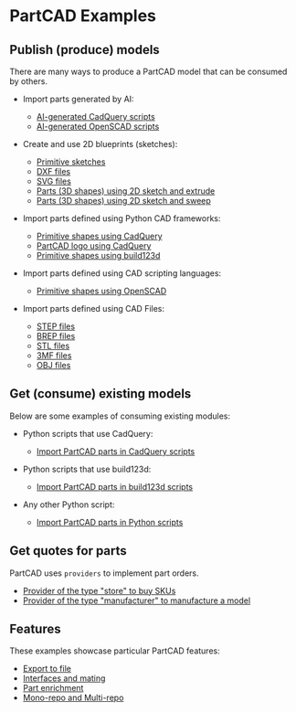 # PartCAD Examples

## Publish (produce) models

There are many ways to produce a PartCAD model that can be consumed by others.

- Import parts generated by AI:

  - [AI-generated CadQuery scripts](./produce_part_ai_cadquery/)
  - [AI-generated OpenSCAD scripts](./produce_part_ai_openscad/)

- Create and use 2D blueprints (sketches):

  - [Primitive sketches](./produce_sketch_basic/)
  - [DXF files](./produce_sketch_dxf/)
  - [SVG files](./produce_sketch_svg/)
  - [Parts (3D shapes) using 2D sketch and extrude](./produce_part_extrude/)
  - [Parts (3D shapes) using 2D sketch and sweep](./produce_part_sweep/)

- Import parts defined using Python CAD frameworks:

  - [Primitive shapes using CadQuery](./produce_part_cadquery_primitive/)
  - [PartCAD logo using CadQuery](./produce_part_cadquery_logo/)
  - [Primitive shapes using build123d](./produce_part_build123d_primitive/)

- Import parts defined using CAD scripting languages:

  - [Primitive shapes using OpenSCAD](./produce_part_openscad/)

- Import parts defined using CAD Files:
  - [STEP files](./produce_part_step/)
  - [BREP files](./produce_part_brep/)
  - [STL files](./produce_part_stl/)
  - [3MF files](./produce_part_3mf/)
  - [OBJ files](./produce_part_obj/)

## Get (consume) existing models

Below are some examples of consuming existing modules:

- Python scripts that use CadQuery:

  - [Import PartCAD parts in CadQuery scripts](./consume_cadquery/)

- Python scripts that use build123d:

  - [Import PartCAD parts in build123d scripts](./consume_build123d/)

- Any other Python script:
  - [Import PartCAD parts in Python scripts](./consume_standalone/)

## Get quotes for parts

PartCAD uses `providers` to implement part orders.

- [Provider of the type "store" to buy SKUs](./provider_store/)
- [Provider of the type "manufacturer" to manufacture a model](./provider_manufacturer/)

## Features

These examples showcase particular PartCAD features:

- [Export to file](./feature_export)
- [Interfaces and mating](./feature_interface)
- [Part enrichment](./feature_enrich)
- [Mono-repo and Multi-repo](./feature_monorepo)
